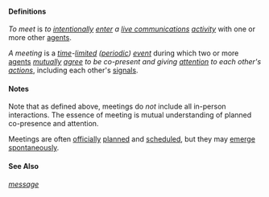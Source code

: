 #### Definitions

*To meet* is *to [intentionally](https://github.com/gcassel/Modular-Organization-Terminology/blob/master/terms/intend.md) [enter](https://github.com/gcassel/Modular-Organization-Terminology/blob/master/terms/add.md) a [live communications](https://github.com/gcassel/Modular-Organization-Terminology/blob/master/terms/live-communication.md) [activity](https://github.com/gcassel/Modular-Organization-Terminology/blob/master/terms/activity.md)* with one or more other [agents](https://github.com/gcassel/Modular-Organization-Terminology/blob/master/terms/agent.md).
		
*A meeting* is a *[time](https://github.com/gcassel/Modular-Organization-Terminology/blob/master/terms/time.md)-[limited](https://github.com/gcassel/Modular-Organization-Terminology/blob/master/terms/limit.md) ([periodic](https://github.com/gcassel/Modular-Organization-Terminology/blob/master/terms/period.md)) [event](https://github.com/gcassel/Modular-Organization-Terminology/blob/master/terms/event.md)* during which two or more [agents](https://github.com/gcassel/Modular-Organization-Terminology/blob/master/terms/agent.md) *[mutually](https://github.com/gcassel/Modular-Organization-Terminology/blob/master/terms/mutual.md) [agree](https://github.com/gcassel/Modular-Organizing-Terminology/blob/master/terms/agree.md) to be co-present and giving [attention](https://github.com/gcassel/Modular-Organization-Terminology/blob/master/terms/attention.md) to each other's [actions](https://github.com/gcassel/Modular-Organization-Terminology/blob/master/terms/act.md)*, including each other's [signals](https://github.com/gcassel/Modular-Organization-Terminology/blob/master/terms/signal.md).
		
#### Notes
		
Note that as defined above, meetings do *not* include all in-person interactions.  The essence of meeting is mutual understanding of planned co-presence and attention.

Meetings are often [officially](https://github.com/gcassel/Modular-Organization-Terminology/blob/master/terms/official.md) [planned](https://github.com/gcassel/Modular-Organization-Terminology/blob/master/terms/plan.md) and [scheduled](https://github.com/gcassel/Modular-Organization-Terminology/blob/master/terms/schedule.md), but they may [emerge](https://github.com/gcassel/Modular-Organization-Terminology/blob/master/terms/emerge.md) [spontaneously](https://github.com/gcassel/Modular-Organization-Terminology/blob/master/terms/spontaneous.md).
		
#### See Also

*[message](https://github.com/gcassel/Modular-Organization-Terminology/blob/master/terms/message.md)*
